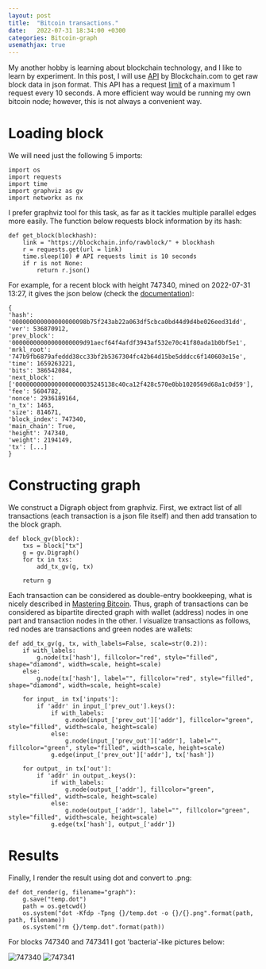 ```yaml
---
layout: post
title:  "Bitcoin transactions."
date:   2022-07-31 18:34:00 +0300
categories: Bitcoin-graph
usemathjax: true
---
```


My another hobby is learning about blockchain technology, and I like to learn by experiment. 
In this post, I will use [API](https://www.blockchain.com/api) by Blockchain.com to get raw block data in json format.
This API has a request [limit](https://www.blockchain.com/api/q) of a maximum 1 request every 10 seconds.
A more efficient way would be running my own bitcoin node; however, this is not always a convenient way.


Loading block
=========

We will need just the following 5 imports:

```
import os
import requests
import time
import graphviz as gv
import networkx as nx
```

I prefer graphviz tool for this task, as far as it tackles multiple parallel edges more easily.
The function below requests block information by its hash:

```
def get_block(blockhash):
    link = "https://blockchain.info/rawblock/" + blockhash
    r = requests.get(url = link)
    time.sleep(10) # API requests limit is 10 seconds
    if r is not None:
        return r.json() 
```

For example, for a recent block with height 747340, mined on 2022-07-31 13:27, it gives the json below (check the [documentation](https://www.blockchain.com/api/blockchain_api)):

```
{
'hash': '000000000000000000098b75f243ab22a063df5cbca0bd44d9d4be026eed31dd', 
'ver': 536870912, 
'prev_block': '00000000000000000009d91aecf64f4afdf3943af532e70c41f80ada1b0bf5e1', 
'mrkl_root': '747b9fb6879afeddd38cc33bf2b5367304fc42b64d15be5dddcc6f140603e15e', 
'time': 1659263221, 
'bits': 386542084, 
'next_block': ['0000000000000000000035245138c40ca12f428c570e0bb1020569d68a1c0d59'], 
'fee': 5604782, 
'nonce': 2936189164, 
'n_tx': 1463, 
'size': 814671, 
'block_index': 747340, 
'main_chain': True, 
'height': 747340, 
'weight': 2194149, 
'tx': [...]
}
```


Constructing graph
=========

We construct a Digraph object from graphviz. 
First, we extract list of all transactions (each transaction is a json file itself) and then add transation to the block graph.

```
def block_gv(block):
    txs = block["tx"]
    g = gv.Digraph()
    for tx in txs:
        add_tx_gv(g, tx)
        
    return g
```

Each transaction can be considered as double-entry bookkeeping, what is nicely described in [Mastering Bitcoin](https://www.oreilly.com/library/view/mastering-bitcoin/9781491902639/). Thus, graph of transactions can be considered as bipartite directed graph with wallet (address) nodes in one part and transaction nodes in the other. I visualize transactions as follows, red nodes are transactions and green nodes are wallets:


```
def add_tx_gv(g, tx, with_labels=False, scale=str(0.2)):
    if with_labels:
        g.node(tx['hash'], fillcolor="red", style="filled", shape="diamond", width=scale, height=scale)
    else:
        g.node(tx['hash'], label="", fillcolor="red", style="filled", shape="diamond", width=scale, height=scale)
        
    for input_ in tx['inputs']:
        if 'addr' in input_['prev_out'].keys(): 
            if with_labels:
                g.node(input_['prev_out']['addr'], fillcolor="green", style="filled", width=scale, height=scale)
            else:
                g.node(input_['prev_out']['addr'], label="", fillcolor="green", style="filled", width=scale, height=scale)
            g.edge(input_['prev_out']['addr'], tx['hash'])
        
    for output_ in tx['out']:
        if 'addr' in output_.keys():
            if with_labels:
                g.node(output_['addr'], fillcolor="green", style="filled", width=scale, height=scale)
            else:
                g.node(output_['addr'], label="", fillcolor="green", style="filled", width=scale, height=scale)
            g.edge(tx['hash'], output_['addr'])
```


Results
=========

Finally, I render the result using dot and convert to .png:

```
def dot_render(g, filename="graph"):
    g.save("temp.dot")
    path = os.getcwd()
    os.system("dot -Kfdp -Tpng {}/temp.dot -o {}/{}.png".format(path, path, filename))
    os.system("rm {}/temp.dot".format(path))
```

For blocks 747340 and 747341 I got 'bacteria'-like pictures below:

![747340](../assets/transactions/block747340.png)
![747341](../assets/transactions/block747341.png)

